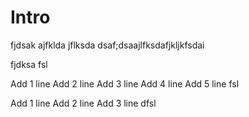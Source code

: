 # Intro

fjdsak
ajfklda jflksda
dsaf;dsaajlfksdafjkljkfsdai

fjdksa
fsl

Add 1 line
Add 2 line
Add 3 line
Add 4 line
Add 5 line
fsl

Add 1 line
Add 2 line
Add 3 line
dfsl
